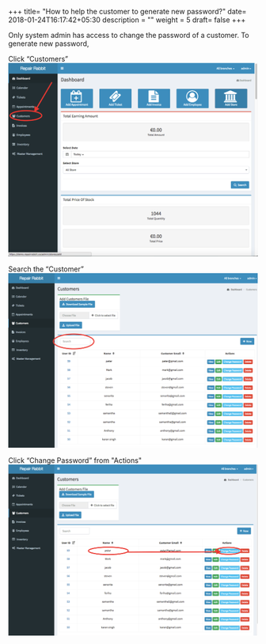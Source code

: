 +++
title= "How to help the customer to generate new password?"
date= 2018-01-24T16:17:42+05:30
description = ""
weight = 5
draft= false
+++

Only system admin has access to change the password of a customer. To generate new password, 

Click “Customers”
![How to help the customer to generate the new password?](/images/customers/how_can_i_help_the_customer_to_generate_the_new_password/go_to_customers.png)

Search the “Customer”
![How to help the customer to generate the new password?](/images/customers/how_can_i_help_the_customer_to_generate_the_new_password/search_the_customer.png)

Click “Change Password” from "Actions"
![How to help the customer to generate the new password?](/images/customers/how_can_i_help_the_customer_to_generate_the_new_password/select_the_customer_and_click_password.png)





